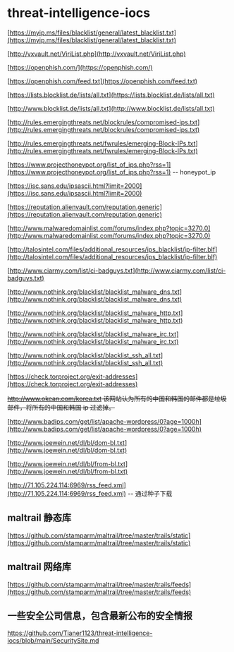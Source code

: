 # threat-intelligence-iocs


[https://myip.ms/files/blacklist/general/latest_blacklist.txt](https://myip.ms/files/blacklist/general/latest_blacklist.txt)

[http://vxvault.net/ViriList.php](http://vxvault.net/ViriList.php)

[https://openphish.com/](https://openphish.com/)

[https://openphish.com/feed.txt](https://openphish.com/feed.txt)

[https://lists.blocklist.de/lists/all.txt](https://lists.blocklist.de/lists/all.txt)

[http://www.blocklist.de/lists/all.txt](http://www.blocklist.de/lists/all.txt)

[http://rules.emergingthreats.net/blockrules/compromised-ips.txt](http://rules.emergingthreats.net/blockrules/compromised-ips.txt)

[http://rules.emergingthreats.net/fwrules/emerging-Block-IPs.txt](http://rules.emergingthreats.net/fwrules/emerging-Block-IPs.txt)

[https://www.projecthoneypot.org/list_of_ips.php?rss=1](https://www.projecthoneypot.org/list_of_ips.php?rss=1) -- honeypot_ip

[https://isc.sans.edu/ipsascii.html?limit=2000](https://isc.sans.edu/ipsascii.html?limit=2000)

[https://reputation.alienvault.com/reputation.generic](https://reputation.alienvault.com/reputation.generic)

[http://www.malwaredomainlist.com/forums/index.php?topic=3270.0](http://www.malwaredomainlist.com/forums/index.php?topic=3270.0)

[http://talosintel.com/files/additional_resources/ips_blacklist/ip-filter.blf](http://talosintel.com/files/additional_resources/ips_blacklist/ip-filter.blf)

[http://www.ciarmy.com/list/ci-badguys.txt](http://www.ciarmy.com/list/ci-badguys.txt)

[http://www.nothink.org/blacklist/blacklist_malware_dns.txt](http://www.nothink.org/blacklist/blacklist_malware_dns.txt)

[http://www.nothink.org/blacklist/blacklist_malware_http.txt](http://www.nothink.org/blacklist/blacklist_malware_http.txt)

[http://www.nothink.org/blacklist/blacklist_malware_irc.txt](http://www.nothink.org/blacklist/blacklist_malware_irc.txt)

[http://www.nothink.org/blacklist/blacklist_ssh_all.txt](http://www.nothink.org/blacklist/blacklist_ssh_all.txt)

[https://check.torproject.org/exit-addresses](https://check.torproject.org/exit-addresses)

~~http://www.okean.com/korea.txt 该网站认为所有的中国和韩国的邮件都是垃圾邮件，将所有的中国和韩国 ip 过滤掉。~~

[http://www.badips.com/get/list/apache-wordpress/0?age=1000h](http://www.badips.com/get/list/apache-wordpress/0?age=1000h)

[http://www.joewein.net/dl/bl/dom-bl.txt](http://www.joewein.net/dl/bl/dom-bl.txt)

[http://www.joewein.net/dl/bl/from-bl.txt](http://www.joewein.net/dl/bl/from-bl.txt)

[http://71.105.224.114:6969/rss_feed.xml](http://71.105.224.114:6969/rss_feed.xml)  -- 通过种子下载

## maltrail 静态库

[https://github.com/stamparm/maltrail/tree/master/trails/static](https://github.com/stamparm/maltrail/tree/master/trails/static)

## maltrail 网络库

[https://github.com/stamparm/maltrail/tree/master/trails/feeds](https://github.com/stamparm/maltrail/tree/master/trails/feeds)

## 一些安全公司信息，包含最新公布的安全情报

https://github.com/Tianer1123/threat-intelligence-iocs/blob/main/SecuritySite.md
